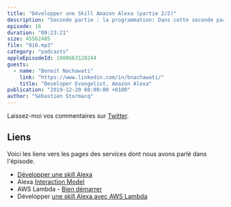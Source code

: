 ```yaml
---
title: "Développer une Skill Amazon Alexa (partie 2/2)"
description: "Seconde partie : la programmation: Dans cette seconde partie, nous parlons de la programmation elle-même."
episode: 16
duration: "00:23:21"
size: 45562485
file: "016.mp3"
category: "podcasts"
appleEpisodeId: 1000663120244
guests:
  - name: "Benoit Nachawati"
    link: "https://www.linkedin.com/in/bnachawati/"
    title: "Developer Evangelist, Amazon Alexa"
publication: "2019-12-20 08:00:00 +0100"
author: "Sébastien Stormacq"
---
```


Laissez-moi vos commentaires sur [Twitter](https://twitter.com/sebsto).

## Liens

Voici les liens vers les pages des services dont nous avons parlé dans l'épisode.

- [Développer une skill Alexa](https://developer.amazon.com/fr-FR/alexa/alexa-skills-kit/resources/training-resources)
- Alexa [Interaction Model](https://developer.amazon.com/docs/custom-skills/create-the-interaction-model-for-your-skill.html)
- AWS Lambda - [Bien démarrer](https://aws.amazon.com/lambda/getting-started/)
- Développer [une skill Alexa avec AWS Lambda](https://docs.aws.amazon.com/lambda/latest/dg/services-alexa.html)